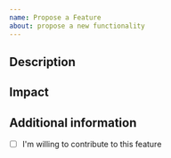 ```yaml
---
name: Propose a Feature
about: propose a new functionality
---
```


## Description
<!-- 
A clear and concise description of what the desired feature will look like. 
What is the purpose, what´s the expected result. 
Please describe.
-->

## Impact
<!--
If possible, please provide insight in what and how many components might be affected or give a hint, if the feature implementation might result in breaking changes.
-->

## Additional information 

- [ ] I'm willing to contribute to this feature




